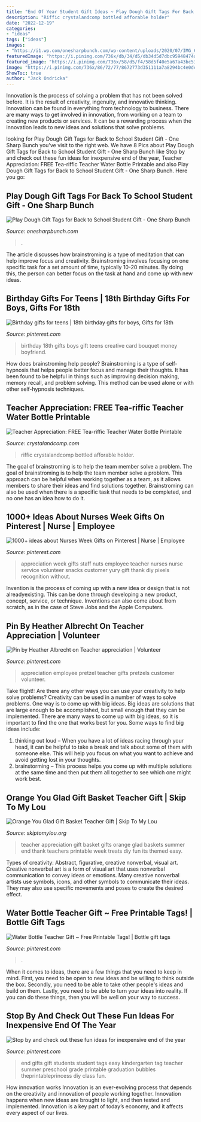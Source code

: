 ```yaml
---
title: "End Of Year Student Gift Ideas ~ Play Dough Gift Tags For Back To School Student Gift"
description: "Riffic crystalandcomp bottled afforable holder"
date: "2022-12-19"
categories:
- "ideas"
tags: ["ideas"]
images:
- "https://i1.wp.com/onesharpbunch.com/wp-content/uploads/2020/07/IMG_6339-scaled.jpg?fit=1920%2C2560&amp;ssl=1"
featuredImage: "https://i.pinimg.com/736x/db/34/d5/db34d5d7dbc95948474adf80bcfa9897--administrative-professionals-day-gifts-pretzels.jpg"
featured_image: "https://i.pinimg.com/736x/58/d5/f4/58d5f40e5a67a43bc5369ae036400ed8--end-of-year-gift-for-kids-end-of-year-classroom-gifts.jpg"
image: "https://i.pinimg.com/736x/86/72/77/8672773d351111a7a8294bc4e0dc5241--gifts-for-teens-birthday-gifts.jpg"
ShowToc: true
author: "Jack Ondricka"
---
```



Innovation is the process of solving a problem that has not been solved before. It is the result of creativity, ingenuity, and innovative thinking. Innovation can be found in everything from technology to business. There are many ways to get involved in innovation, from working on a team to creating new products or services. It can be a rewarding process when the innovation leads to new ideas and solutions that solve problems.

	

		
looking for Play Dough Gift Tags for Back to School Student Gift - One Sharp Bunch you've visit to the right web. We have 8 Pics about Play Dough Gift Tags for Back to School Student Gift - One Sharp Bunch like Stop by and check out these fun ideas for inexpensive end of the year, Teacher Appreciation: FREE Tea-riffic Teacher Water Bottle Printable and also Play Dough Gift Tags for Back to School Student Gift - One Sharp Bunch. Here you go:
		
    
## Play Dough Gift Tags For Back To School Student Gift - One Sharp Bunch

<img loading=lazy src="https://i1.wp.com/onesharpbunch.com/wp-content/uploads/2020/07/IMG_6339-scaled.jpg?fit=1920%2C2560&amp;ssl=1" onerror="this.onerror=null;this.src='https://tse2.mm.bing.net/th?id=OIP.oZfKEwiN5jIaMLzeXrsMTgHaJ4&amp;pid=15.1';" alt="Play Dough Gift Tags for Back to School Student Gift - One Sharp Bunch">

_Source: onesharpbunch.com_

>. 

	

The article discusses how brainstroming is a type of meditation that can help improve focus and creativity. Brainstroming involves focusing on one specific task for a set amount of time, typically 10-20 minutes. By doing this, the person can better focus on the task at hand and come up with new ideas.

    
## Birthday Gifts For Teens | 18th Birthday Gifts For Boys, Gifts For 18th

<img loading=lazy src="https://i.pinimg.com/736x/86/72/77/8672773d351111a7a8294bc4e0dc5241--gifts-for-teens-birthday-gifts.jpg" onerror="this.onerror=null;this.src='https://tse2.mm.bing.net/th?id=OIP.JzJzam5gGAp9-LppeVhocgHaJ3&amp;pid=15.1';" alt="Birthday gifts for teens | 18th birthday gifts for boys, Gifts for 18th">

_Source: pinterest.com_

>birthday 18th gifts boys gift teens creative card bouquet money boyfriend. 

	

How does brainstroming help people?
Brainstroming is a type of self-hypnosis that helps people better focus and manage their thoughts. It has been found to be helpful in things such as improving decision making, memory recall, and problem solving. This method can be used alone or with other self-hypnosis techniques.

    
## Teacher Appreciation: FREE Tea-riffic Teacher Water Bottle Printable

<img loading=lazy src="https://www.crystalandcomp.com/wp-content/uploads/2012/05/teacher-appreciation-gift-ideas-682x1024.jpg" onerror="this.onerror=null;this.src='https://tse4.mm.bing.net/th?id=OIP.vFYMrNL1FXVzOAxz5BEQ9wHaLH&amp;pid=15.1';" alt="Teacher Appreciation: FREE Tea-riffic Teacher Water Bottle Printable">

_Source: crystalandcomp.com_

>riffic crystalandcomp bottled afforable holder. 

	

The goal of brainstroming is to help the team member solve a problem.
The goal of brainstroming is to help the team member solve a problem. This approach can be helpful when working together as a team, as it allows members to share their ideas and find solutions together. Brainstroming can also be used when there is a specific task that needs to be completed, and no one has an idea how to do it.

    
## 1000+ Ideas About Nurses Week Gifts On Pinterest | Nurse | Employee

<img loading=lazy src="https://i.pinimg.com/736x/14/d1/89/14d189eabe97bf57fe5ff5d1e867d910--nurses-week-gifts-staff-gifts.jpg" onerror="this.onerror=null;this.src='https://tse1.mm.bing.net/th?id=OIP.9okNUpsp5_uubeKYB0T_NAHaJ3&amp;pid=15.1';" alt="1000+ ideas about Nurses Week Gifts on Pinterest | Nurse | Employee">

_Source: pinterest.com_

>appreciation week gifts staff nuts employee teacher nurses nurse service volunteer snacks customer yury gift thank diy pixels recognition without. 

	

Invention is the process of coming up with a new idea or design that is not alreadyexisting. This can be done through developing a new product, concept, service, or technique. Inventions can also come about from scratch, as in the case of Steve Jobs and the Apple Computers.

    
## Pin By Heather Albrecht On Teacher Appreciation | Volunteer

<img loading=lazy src="https://i.pinimg.com/736x/db/34/d5/db34d5d7dbc95948474adf80bcfa9897--administrative-professionals-day-gifts-pretzels.jpg" onerror="this.onerror=null;this.src='https://tse3.mm.bing.net/th?id=OIP.Hr_mM6PpcXUCF83tlzIuhgDgEs&amp;pid=15.1';" alt="Pin by Heather Albrecht on Teacher appreciation | Volunteer">

_Source: pinterest.com_

>appreciation employee pretzel teacher gifts pretzels customer volunteer. 

	

Take flight!: Are there any other ways you can use your creativity to help solve problems?
Creativity can be used in a number of ways to solve problems. One way is to come up with big ideas. Big ideas are solutions that are large enough to be accomplished, but small enough that they can be implemented. There are many ways to come up with big ideas, so it is important to find the one that works best for you. Some ways to find big ideas include: 
1) thinking out loud – When you have a lot of ideas racing through your head, it can be helpful to take a break and talk about some of them with someone else. This will help you focus on what you want to achieve and avoid getting lost in your thoughts. 
2) brainstorming – This process helps you come up with multiple solutions at the same time and then put them all together to see which one might work best.

    
## Orange You Glad Gift Basket Teacher Gift | Skip To My Lou

<img loading=lazy src="http://www.skiptomylou.org/wp-content/uploads/2015/04/teacher-appreciation-gift-basket-4.jpg" onerror="this.onerror=null;this.src='https://tse4.mm.bing.net/th?id=OIP.gIyjAeC9EwTA1BdayVdXXQHaKl&amp;pid=15.1';" alt="Orange You Glad Gift Basket Teacher Gift | Skip To My Lou">

_Source: skiptomylou.org_

>teacher appreciation gift basket gifts orange glad baskets summer end thank teachers printable week treats diy fun its themed easy. 

	

Types of creativity: Abstract, figurative, creative nonverbal, visual art.
Creative nonverbal art is a form of visual art that uses nonverbal communication to convey ideas or emotions. Many creative nonverbal artists use symbols, icons, and other symbols to communicate their ideas. They may also use specific movements and poses to create the desired effect.

    
## Water Bottle Teacher Gift ~ Free Printable Tags! | Bottle Gift Tags

<img loading=lazy src="https://i.pinimg.com/736x/17/97/43/1797434ade8d4d37a09258a0594eb215.jpg" onerror="this.onerror=null;this.src='https://tse4.mm.bing.net/th?id=OIP.LYwigQISFiWoOz0y3UvESwHaLH&amp;pid=15.1';" alt="Water Bottle Teacher Gift ~ Free Printable Tags! | Bottle gift tags">

_Source: pinterest.com_

>. 

	

When it comes to ideas, there are a few things that you need to keep in mind. First, you need to be open to new ideas and be willing to think outside the box. Secondly, you need to be able to take other people's ideas and build on them. Lastly, you need to be able to turn your ideas into reality. If you can do these things, then you will be well on your way to success.

    
## Stop By And Check Out These Fun Ideas For Inexpensive End Of The Year

<img loading=lazy src="https://i.pinimg.com/736x/58/d5/f4/58d5f40e5a67a43bc5369ae036400ed8--end-of-year-gift-for-kids-end-of-year-classroom-gifts.jpg" onerror="this.onerror=null;this.src='https://tse3.mm.bing.net/th?id=OIP.8z5vqGGcShKHJpmMiLu7igHaJ3&amp;pid=15.1';" alt="Stop by and check out these fun ideas for inexpensive end of the year">

_Source: pinterest.com_

>end gifts gift students student tags easy kindergarten tag teacher summer preschool grade printable graduation bubbles theprintableprincess diy class fun. 

	

How innovation works
Innovation is an ever-evolving process that depends on the creativity and innovation of people working together. Innovation happens when new ideas are brought to light, and then tested and implemented. Innovation is a key part of today’s economy, and it affects every aspect of our lives.

